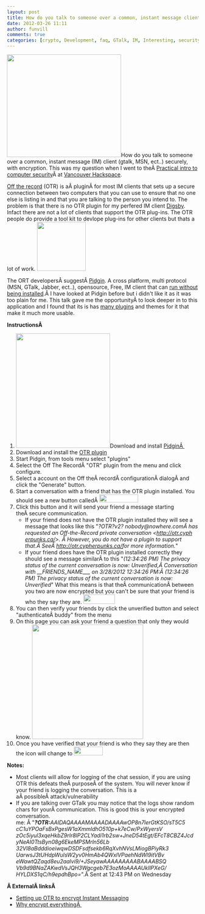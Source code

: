 ```yaml
---
layout: post
title: How do you talk to someone over a common, instant message client (Gtalk, MSN) securely, with encryption
date: 2012-03-26 11:11
author: funvill
comments: true
categories: [crypto, Development, faq, GTalk, IM, Interesting, security, VHS]
---
```

<a href="http://www.abluestar.com/blog/wp-content/uploads/2012/03/Encrypt_all_the_things.png"><img class="alignright size-medium wp-image-2766" title="Encrypt_all_the_things" src="http://www.abluestar.com/blog/wp-content/uploads/2012/03/Encrypt_all_the_things-300x269.png" alt="" width="300" height="269" /></a>How do you talk to someone over a common, instant message (IM) client (gtalk, MSN, ect..) securely, with encryption. This was my question when I went to theÂ <a href="https://vancouver.hackspace.ca/wp/2012/03/01/practical-intro-to-computer-security-thursday-22nd-march-2012/">Practical intro to computer security</a>Â at <a href="https://vancouver.hackspace.ca">Vancouver Hackspace</a>.

<a href="http://www.cypherpunks.ca/otr/">Off the record</a> (OTR) is aÂ pluginÂ for most IM clients that sets up a secure connection between two computers that you can use to ensure that no one else is listing in and that you are talking to the person you intend to. The problem is that there is no OTR plugin for my perfered IM client <a href="http://www.digsby.com/">Digsby</a>. Infact there are not a lot of clients that support the OTR plug-ins. The OTR people do provide a tool kit to devlope plug-ins for other clients but thats a lot of work. <a href="http://www.abluestar.com/blog/wp-content/uploads/2012/03/PidginPortable_128.png"><img class="alignright size-full wp-image-2754" title="PidginPortable_128" src="http://www.abluestar.com/blog/wp-content/uploads/2012/03/PidginPortable_128.png" alt="" width="128" height="128" /></a>

The ORT developersÂ suggestÂ <a href="http://www.pidgin.im/">Pidgin</a>. A cross platform, multi protocol (MSN, GTalk, Jabber, ect..), opensource, Free, IM client that can <a href="http://portableapps.com/apps/internet/pidgin_portable">run without being installed</a>.Â I have looked at Pidgin before but i didn't like it as it was too plain for me. This talk gave me the opportunityÂ to look deeper in to this application and I found that its is has <a href="http://developer.pidgin.im/wiki/ThirdPartyPlugins">many plugins</a> and themes for it that make it much more usable.

<strong>InstructionsÂ </strong>
<ol>
	<li><a href="http://www.abluestar.com/blog/wp-content/uploads/2012/03/ORT.png"><img class="alignright size-medium wp-image-2755" title="ORT" src="http://www.abluestar.com/blog/wp-content/uploads/2012/03/ORT-247x300.png" alt="" width="247" height="300" /></a>Download and install <a href="http://pidgin.im/">PidginÂ </a></li>
	<li>Download and install the <a href="http://www.cypherpunks.ca/otr/index.php">OTR plugin</a></li>
	<li>Start Pidgin, from tools menu select "plugins"</li>
	<li>Select the Off The RecordÂ "OTR" plugin from the menu and click configure.</li>
	<li>Select a account on the Off theÂ recordÂ configurationÂ dialogÂ and click the "Generate" button.</li>
	<li>Start a conversation with a friend that has the OTR plugin installed. You should see a new button calledÂ <a href="http://www.abluestar.com/blog/wp-content/uploads/2012/03/no-private.png"><img class="alignnone size-full wp-image-2756" title="no private" src="http://www.abluestar.com/blog/wp-content/uploads/2012/03/no-private.png" alt="" width="102" height="21" /></a></li>
	<li>Click this button and it will send your friend a message starting theÂ secure communication.
<ul>
	<li>If your friend does not have the OTR plugin installed they will see a message that looks like this "<em>?OTR?v2? nobody@nowhere.comÂ has requested an Off-the-Record private conversation &lt;<a href="http://otr.cypherpunks.ca/">http://otr.cyph<wbr>erpunks.ca/</wbr></a>&gt;. Â However, you do not have a plugin to support that.Â SeeÂ <a href="http://otr.cypherpunks.ca/">http://otr.cyph<wbr>erpunks.ca/</wbr></a>for more information.</em>"</li>
	<li>If your friend does have the OTR plugin installed correctly they should see a message similarÂ to this "<em>(12:34:26 PM) The privacy status of the current conversation is now: Unverified,Â Conversation with __FRIENDS_NAME___ on 3/28/2012 12:34:26 PM:Â (12:34:26 PM) The privacy status of the current conversation is now: Unverified</em>" What this means is that theÂ communicationÂ between you two are now encrypted but you can't be sure that your friend is who they say they are. <a href="http://www.abluestar.com/blog/wp-content/uploads/2012/03/unverified.png"><img class="alignnone size-full wp-image-2760" title="unverified" src="http://www.abluestar.com/blog/wp-content/uploads/2012/03/unverified.png" alt="" width="83" height="25" /></a></li>
</ul>
</li>
	<li>You can then verify your friends by click the unverified button and select "authenticateÂ buddy" from the menu</li>
	<li>On this page you can ask your friend a question that only they would know.
<a href="http://www.abluestar.com/blog/wp-content/uploads/2012/03/questions.png"><img class="alignnone size-medium wp-image-2762" title="questions" src="http://www.abluestar.com/blog/wp-content/uploads/2012/03/questions-292x300.png" alt="" width="292" height="300" /></a></li>
	<li>Once you have verified that your friend is who they say they are then the icon will change to
<a href="http://www.abluestar.com/blog/wp-content/uploads/2012/03/private.png"><img class="alignnone size-full wp-image-2761" title="private" src="http://www.abluestar.com/blog/wp-content/uploads/2012/03/private.png" alt="" width="76" height="23" /></a></li>
</ol>
<div><strong>Notes:</strong></div>
<div>
<ul>
	<li>Most clients will allow for logging of the chat session, if you are using OTR this defeats theÂ purposeÂ of the system. You will never know if your friend is logging the conversation. This is a aÂ possibleÂ attack/vulnerability</li>
	<li>If you are talking over GTalk you may notice that the logs show random chars for yourÂ communication. This is good this is your encrypted conversation.
<div>
<div>me: Â "<em><strong>?OTR:</strong>AAIDAQAAAA</em><wbr><em>MAAAADAAAAwOP8n</em><wbr><em>7lerGtKSO/sT5C5</em><wbr><em>cC1uYPOaFsBxPge</em><wbr><em>sW1aXmmldhO510p</em><wbr><em>+k7eCw/PxWyersV</em><wbr><em>zOc5iyul3xqeHkb</em><wbr><em>Z9rlr8lP2CLYadi</em><wbr><em>1rb2sw+JneD54tE</em><wbr><em>gt/EFcT8CBZ4Jcd</em><wbr><em>yNeAI0TtsByn08g</em><wbr><em>6EkeMPSMrln56Lb</em><wbr><em>32Vl8aBdddioeiwqwDSDFsdfsekb6RqXvh</em><wbr><em>NVsLMiogBPiyRk3</em><wbr><em>UarwsJ3tUHdpWuI</em><wbr><em>sW2yv0HmAb4QWxl</em><wbr><em>VPaehNdWl9itVBv</em><wbr><em>eWawtQZaqd8eu2a</em><wbr><em>alvi9/+JSeyawAA</em><wbr><em>AAAAAAABAAAABSQ</em><wbr><em>Vb9d9BNaZAKwdVs</em><wbr><em>JQH3Wgcgeb7E3oz</em><wbr><em>MoAAAAUkIlPXeG/</em><wbr><em>HYLDXS1qC/h9epd</em><wbr><em>hBpo=</em>".Â Sent at 12:43 PM on Wednesday</wbr></wbr></wbr></wbr></wbr></wbr></wbr></wbr></wbr></wbr></wbr></wbr></wbr></wbr></wbr></wbr></wbr></wbr></wbr></wbr></wbr></wbr></wbr></wbr></div>
</div></li>
</ul>
</div>
<strong>Â ExternalÂ linksÂ </strong>
<ul>
	<li><a href="http://encrypteverything.ca/index.php/Setting_up_OTR_to_encrypt_Instant_Messaging">Setting up OTR to encrypt Instant Messaging</a></li>
	<li><a href="http://encrypteverything.ca/">Why encrypt everythingÂ </a></li>
</ul>
